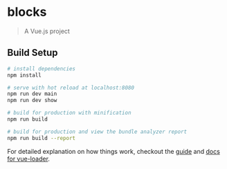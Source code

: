 # blocks

> A Vue.js project

## Build Setup

``` bash
# install dependencies
npm install

# serve with hot reload at localhost:8080
npm run dev main
npm run dev show

# build for production with minification
npm run build

# build for production and view the bundle analyzer report
npm run build --report
```

For detailed explanation on how things work, checkout the [guide](http://vuejs-templates.github.io/webpack/) and [docs for vue-loader](http://vuejs.github.io/vue-loader).
